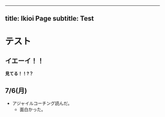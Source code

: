 
---
title: Ikioi Page
subtitle: Test
---

# テスト

## イエーイ！！

**見てる！！?？**

## 7/6(月)

* アジャイルコーチング読んだ。
  * 面白かった。

##
